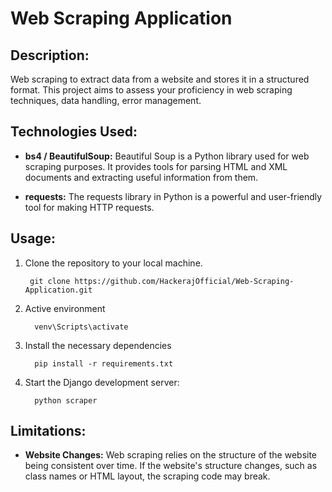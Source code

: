 # Web Scraping Application

## Description:
Web scraping to extract data from a website and stores it in a structured
format. This project aims to assess your proficiency in web scraping techniques, data
handling, error management.

## Technologies Used:
- **bs4 / BeautifulSoup:** Beautiful Soup is a Python library used for web scraping purposes. It provides tools for parsing HTML and XML documents and extracting useful information from them.

- **requests:** The requests library in Python is a powerful and user-friendly tool for making HTTP requests. 



## Usage:
1. Clone the repository to your local machine.
     ```
      git clone https://github.com/HackerajOfficial/Web-Scraping-Application.git
     ```
2. Active environment
     ```
       venv\Scripts\activate
     ```
3. Install the necessary dependencies
    ```
      pip install -r requirements.txt
    ```
4. Start the Django development server:
    ```
      python scraper
    ```

## Limitations:
- **Website Changes:** Web scraping relies on the structure of the website being consistent over time. If the website's structure changes, such as class names or HTML layout, the scraping code may break.